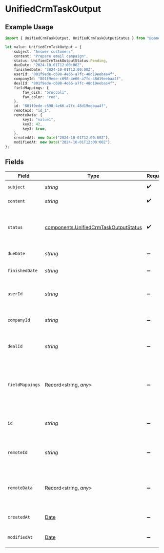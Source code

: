 # UnifiedCrmTaskOutput

## Example Usage

```typescript
import { UnifiedCrmTaskOutput, UnifiedCrmTaskOutputStatus } from "@panora/sdk/models/components";

let value: UnifiedCrmTaskOutput = {
    subject: "Answer customers",
    content: "Prepare email campaign",
    status: UnifiedCrmTaskOutputStatus.Pending,
    dueDate: "2024-10-01T12:00:00Z",
    finishedDate: "2024-10-01T12:00:00Z",
    userId: "801f9ede-c698-4e66-a7fc-48d19eebaa4f",
    companyId: "801f9ede-c698-4e66-a7fc-48d19eebaa4f",
    dealId: "801f9ede-c698-4e66-a7fc-48d19eebaa4f",
    fieldMappings: {
        fav_dish: "broccoli",
        fav_color: "red",
    },
    id: "801f9ede-c698-4e66-a7fc-48d19eebaa4f",
    remoteId: "id_1",
    remoteData: {
        key1: "value1",
        key2: 42,
        key3: true,
    },
    createdAt: new Date("2024-10-01T12:00:00Z"),
    modifiedAt: new Date("2024-10-01T12:00:00Z"),
};
```

## Fields

| Field                                                                                          | Type                                                                                           | Required                                                                                       | Description                                                                                    | Example                                                                                        |
| ---------------------------------------------------------------------------------------------- | ---------------------------------------------------------------------------------------------- | ---------------------------------------------------------------------------------------------- | ---------------------------------------------------------------------------------------------- | ---------------------------------------------------------------------------------------------- |
| `subject`                                                                                      | *string*                                                                                       | :heavy_check_mark:                                                                             | The subject of the task                                                                        | Answer customers                                                                               |
| `content`                                                                                      | *string*                                                                                       | :heavy_check_mark:                                                                             | The content of the task                                                                        | Prepare email campaign                                                                         |
| `status`                                                                                       | [components.UnifiedCrmTaskOutputStatus](../../models/components/unifiedcrmtaskoutputstatus.md) | :heavy_check_mark:                                                                             | The status of the task. Authorized values are PENDING, COMPLETED.                              | PENDING                                                                                        |
| `dueDate`                                                                                      | *string*                                                                                       | :heavy_minus_sign:                                                                             | The due date of the task                                                                       | 2024-10-01T12:00:00Z                                                                           |
| `finishedDate`                                                                                 | *string*                                                                                       | :heavy_minus_sign:                                                                             | The finished date of the task                                                                  | 2024-10-01T12:00:00Z                                                                           |
| `userId`                                                                                       | *string*                                                                                       | :heavy_minus_sign:                                                                             | The UUID of the user tied to the task                                                          | 801f9ede-c698-4e66-a7fc-48d19eebaa4f                                                           |
| `companyId`                                                                                    | *string*                                                                                       | :heavy_minus_sign:                                                                             | The UUID of the company tied to the task                                                       | 801f9ede-c698-4e66-a7fc-48d19eebaa4f                                                           |
| `dealId`                                                                                       | *string*                                                                                       | :heavy_minus_sign:                                                                             | The UUID of the deal tied to the task                                                          | 801f9ede-c698-4e66-a7fc-48d19eebaa4f                                                           |
| `fieldMappings`                                                                                | Record<string, *any*>                                                                          | :heavy_minus_sign:                                                                             | The custom field mappings of the task between the remote 3rd party & Panora                    | {<br/>"fav_dish": "broccoli",<br/>"fav_color": "red"<br/>}                                     |
| `id`                                                                                           | *string*                                                                                       | :heavy_minus_sign:                                                                             | The UUID of the task                                                                           | 801f9ede-c698-4e66-a7fc-48d19eebaa4f                                                           |
| `remoteId`                                                                                     | *string*                                                                                       | :heavy_minus_sign:                                                                             | The ID of the task in the context of the Crm 3rd Party                                         | id_1                                                                                           |
| `remoteData`                                                                                   | Record<string, *any*>                                                                          | :heavy_minus_sign:                                                                             | The remote data of the task in the context of the Crm 3rd Party                                | {<br/>"key1": "value1",<br/>"key2": 42,<br/>"key3": true<br/>}                                 |
| `createdAt`                                                                                    | [Date](https://developer.mozilla.org/en-US/docs/Web/JavaScript/Reference/Global_Objects/Date)  | :heavy_minus_sign:                                                                             | The created date of the object                                                                 | 2024-10-01T12:00:00Z                                                                           |
| `modifiedAt`                                                                                   | [Date](https://developer.mozilla.org/en-US/docs/Web/JavaScript/Reference/Global_Objects/Date)  | :heavy_minus_sign:                                                                             | The modified date of the object                                                                | 2024-10-01T12:00:00Z                                                                           |